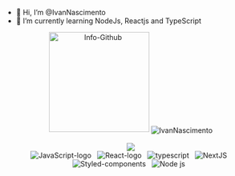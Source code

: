 <!-- ### Hi there 👋 -->

<!--
**IvanNascimento/IvanNascimento** is a ✨ _special_ ✨ repository because its `README.md` (this file) appears on your GitHub profile.

Here are some ideas to get you started:

- 🔭 I’m currently working on ...
- 🌱 I’m currently learning ...
- 👯 I’m looking to collaborate on ...
- 🤔 I’m looking for help with ...
- 💬 Ask me about ...
- 📫 How to reach me: ...
- 😄 Pronouns: ...
- ⚡ Fun fact: ...
-->

- 👋 Hi, I’m @IvanNascimento
- 🌱 I’m currently learning NodeJs, Reactjs and TypeScript

<div align="center">
  <img alt="Info-Github" src="http://github-readme-stats.vercel.app/api?username=IvanNascimento&show_icons=true&theme=ocean_dark&include_all_commits=true&count_private=true&title_color=d81b60" height="200">
  
<img align="center" src="https://github-readme-stats.vercel.app/api/top-langs?username=IvanNascimento&show_icons=true&locale=en&layout=compact&theme=ocean_dark&title_color=d81b60" alt="IvanNascimento" />

</div>

<br />


<div align='center'>
<a height="150em" href="http://www.github.com/IvanNascimento"><img src="https://github-readme-streak-stats.herokuapp.com/?user=IvanNascimento&stroke=2ea043&background=171717&ring=3382ed&fire=3382ed&currStreakNum=0bd967&currStreakLabel=3382ed&sideNums=0bd967&sideLabels=3382ed&dates=0bd967&hide_border=true" /></a>
</div>


<div align="center">

  <img alt="JavaScript-logo" src="https://img.shields.io/badge/JavaScript-F7DF1E?style=for-the-badge&logo=javascript&logoColor=black" />
    &nbsp;
  <img alt="React-logo" src="https://img.shields.io/badge/React-20232A?style=for-the-badge&logo=react&logoColor=61DAFB"/>
    &nbsp;
  <img  alt="typescript" src="https://img.shields.io/badge/TypeScript-007ACC?style=for-the-badge&logo=typescript&logoColor=white" />
   &nbsp;
  
  <img alt="NextJS" src="https://img.shields.io/badge/sequelize-000000?style=for-the-badge&logo=sequelize&logoColor=white"/>
  &nbsp;
 <img alt="Styled-components" src="https://img.shields.io/badge/styled--components-DB7093?style=for-the-badge&logo=styled-components&logoColor=white"/>
  &nbsp;
 <img alt="Node js" src="https://img.shields.io/badge/Node.js-339933?style=for-the-badge&logo=nodedotjs&logoColor=white"/>
  &nbsp;
<!-- <img alt="Prisma" src="https://img.shields.io/badge/Prisma-3982CE?style=for-the-badge&logo=Prisma&logoColor=white"/> -->
</div>
  <br/>

